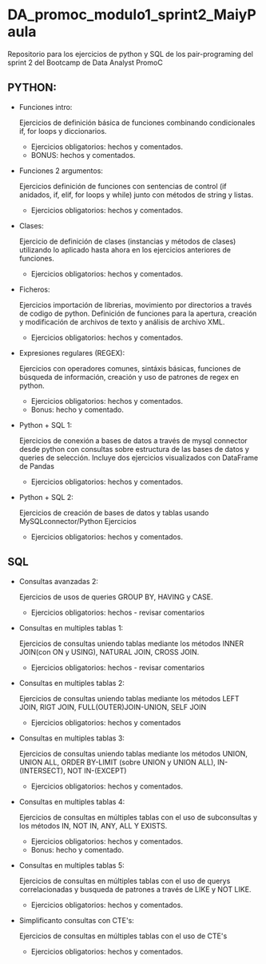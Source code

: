 # DA_promoc_modulo1_sprint2_MaiyPaula
Repositorio para los ejercicios de python y SQL de los pair-programing del sprint 2 del Bootcamp de Data Analyst PromoC 

## PYTHON:
- Funciones intro:

  Ejercicios de definición básica de funciones combinando condicionales if, for loops y diccionarios.
    - Ejercicios obligatorios: hechos y comentados.
    - BONUS: hechos y comentados.
- Funciones 2 argumentos:

  Ejercicios definición de funciones con sentencias de control (if anidados, if, elif, for loops y while) junto con métodos de string y listas.
    - Ejercicios obligatorios: hechos y comentados.
- Clases:

   Ejercicio de definición de clases (instancias y métodos de clases) utilizando lo aplicado hasta ahora en los ejercicios anteriores de funciones.
    - Ejercicios obligatorios: hechos y comentados.
- Ficheros: 

   Ejercicios importación de librerias, movimiento por directorios a través de codigo de python. Definición de funciones para la apertura, creación y modificación de archivos de texto y análisis de archivo XML. 
    - Ejercicios obligatorios: hechos y comentados. 
- Expresiones regulares (REGEX):

  Ejercicios con operadores comunes, sintáxis básicas, funciones de búsqueda de información, creación y uso de patrones de regex en python.
   - Ejercicios obligatorios: hechos y comentados.
   - Bonus: hecho y comentado.

- Python + SQL 1: 

  Ejercicios de conexión a bases de datos a través de mysql connector desde python con consultas sobre estructura de las bases de datos y queries de selección.
  Incluye dos ejercicios visualizados con DataFrame de Pandas
  - Ejercicios obligatorios: hechos y comentados. 


- Python + SQL 2: 

  Ejercicios de creación de bases de datos y tablas usando MySQLconnector/Python
 Ejercicios
  - Ejercicios obligatorios: hechos y comentados. 

## SQL 
- Consultas avanzadas 2:

  Ejercicios de usos de queries GROUP BY, HAVING y CASE.
    - Ejercicios obligatorios: hechos - revisar comentarios
- Consultas en multiples tablas 1:

  Ejercicios de consultas uniendo tablas mediante los métodos INNER JOIN(con ON y USING), NATURAL JOIN, CROSS JOIN.
    - Ejercicios obligatorios: hechos - revisar comentarios
- Consultas en multiples tablas 2:

  Ejercicios de consultas uniendo tablas mediante los métodos LEFT JOIN, RIGT JOIN, FULL(OUTER)JOIN-UNION, SELF JOIN
    - Ejercicios obligatorios: hechos y comentados
- Consultas en multiples tablas 3:

  Ejercicios de consultas uniendo tablas mediante los métodos UNION, UNION ALL, ORDER BY-LIMIT (sobre UNION y UNION ALL), IN-(INTERSECT), NOT IN-(EXCEPT)
    - Ejercicios obligatorios: hechos y comentados.
- Consultas en multiples tablas 4:

  Ejercicios de consultas en múltiples tablas con el uso de subconsultas y los métodos IN, NOT IN, ANY, ALL Y EXISTS.
    - Ejercicios obligatorios: hechos y comentados.
    - Bonus: hecho y comentado.

- Consultas en multiples tablas 5: 

  Ejercicios de consultas en múltiples tablas con el uso de querys correlacionadas y busqueda de patrones a través de LIKE y NOT LIKE.
    - Ejercicios obligatorios: hechos y comentados.

- Simplificanto consultas con CTE's:
  
  Ejercicios de consultas en múltiples tablas con el uso de CTE's
    - Ejercicios obligatorios: hechos y comentados.
